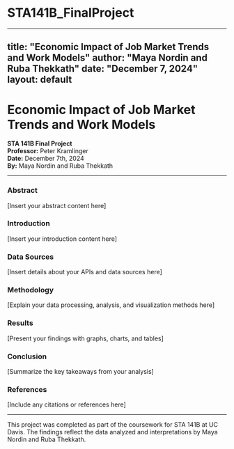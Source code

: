 # STA141B_FinalProject
---
title: "Economic Impact of Job Market Trends and Work Models"
author: "Maya Nordin and Ruba Thekkath"
date: "December 7, 2024"
layout: default
---

# Economic Impact of Job Market Trends and Work Models  

**STA 141B Final Project**  
**Professor:** Peter Kramlinger  
**Date:** December 7th, 2024  
**By:** Maya Nordin and Ruba Thekkath  

---

### Abstract
[Insert your abstract content here]

### Introduction
[Insert your introduction content here]

### Data Sources
[Insert details about your APIs and data sources here]

### Methodology
[Explain your data processing, analysis, and visualization methods here]

### Results
[Present your findings with graphs, charts, and tables]

### Conclusion
[Summarize the key takeaways from your analysis]

### References
[Include any citations or references here]

---

This project was completed as part of the coursework for STA 141B at UC Davis. The findings reflect the data analyzed and interpretations by Maya Nordin and Ruba Thekkath.



